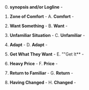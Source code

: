 0.  **synopsis and/or Logline** -

1.  **Zone of Comfort** -
A.  **Comfort** -

2.  **Want Something** -
B.  **Want** -

3.  **Unfamiliar Situation** -
C.  **Unfamiliar** -

4.  **Adapt** -
D.  **Adapt** -

5.  **Get What They Want** -
E.  ""Get It** -

6.  **Heavy Price** -
F.  **Price** -

7.  **Return to Familiar** -
G.  **Return** -

8.  **Having Changed** -
H.  **Changed** -
